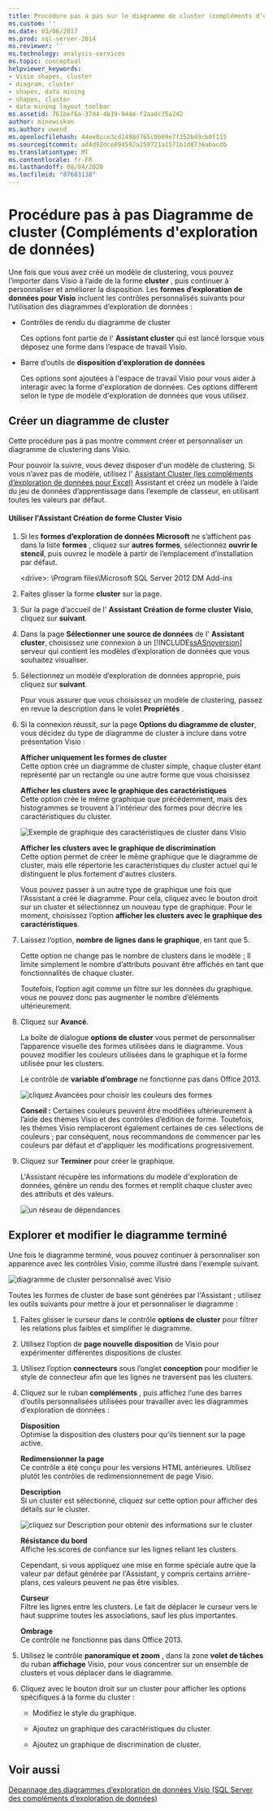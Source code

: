 ```yaml
---
title: Procédure pas à pas sur le diagramme de cluster (compléments d’exploration de données) | Microsoft Docs
ms.custom: ''
ms.date: 03/06/2017
ms.prod: sql-server-2014
ms.reviewer: ''
ms.technology: analysis-services
ms.topic: conceptual
helpviewer_keywords:
- Visio shapes, cluster
- diagram, cluster
- shapes, data mining
- shapes, cluster
- data mining layout toolbar
ms.assetid: 761bef6a-37d4-4b19-944e-f2aadc75a242
author: minewiskan
ms.author: owend
ms.openlocfilehash: 44ee8cce3cd2498d765c9b69e7f352b49cb0f115
ms.sourcegitcommit: ad4d92dce894592a259721a1571b1d8736abacdb
ms.translationtype: MT
ms.contentlocale: fr-FR
ms.lasthandoff: 08/04/2020
ms.locfileid: "87603138"
---
```

# <a name="cluster-diagram-walkthrough-data-mining-add-ins"></a>Procédure pas à pas Diagramme de cluster (Compléments d'exploration de données)
  Une fois que vous avez créé un modèle de clustering, vous pouvez l’importer dans Visio à l’aide de la forme **cluster** , puis continuer à personnaliser et améliorer la disposition. Les **formes d’exploration de données pour Visio** incluent les contrôles personnalisés suivants pour l’utilisation des diagrammes d’exploration de données :  
  
-   Contrôles de rendu du diagramme de cluster  
  
     Ces options font partie de l' **Assistant cluster** qui est lancé lorsque vous déposez une forme dans l’espace de travail Visio.  
  
-   Barre d’outils de **disposition d’exploration de données**  
  
     Ces options sont ajoutées à l'espace de travail Visio pour vous aider à interagir avec la forme d'exploration de données. Ces options diffèrent selon le type de modèle d'exploration de données que vous utilisez.  
  
## <a name="build-a-cluster-diagram"></a>Créer un diagramme de cluster  
 Cette procédure pas à pas montre comment créer et personnaliser un diagramme de clustering dans Visio.  
  
 Pour pouvoir la suivre, vous devez disposer d'un modèle de clustering. Si vous n’avez pas de modèle, utilisez l' [Assistant Cluster &#40;les compléments d’exploration de données pour Excel&#41;](cluster-wizard-data-mining-add-ins-for-excel.md) Assistant et créez un modèle à l’aide du jeu de données d’apprentissage dans l’exemple de classeur, en utilisant toutes les valeurs par défaut.  
  
#### <a name="use-the-cluster-visio-shape-wizard"></a>Utiliser l'Assistant Création de forme Cluster Visio  
  
1.  Si les **formes d’exploration de données Microsoft** ne s’affichent pas dans la liste **formes** , cliquez sur **autres formes**, sélectionnez **ouvrir le stencil**, puis ouvrez le modèle à partir de l’emplacement d’installation par défaut.  
  
     \<drive>: \Program files\Microsoft SQL Server 2012 DM Add-ins  
  
2.  Faites glisser la forme **cluster** sur la page.  
  
3.  Sur la page d’accueil de l' **Assistant Création de forme cluster Visio**, cliquez sur **suivant**.  
  
4.  Dans la page **Sélectionner une source de données** de l' **Assistant cluster**, choisissez une connexion à un [!INCLUDE[ssASnoversion](../includes/ssasnoversion-md.md)] serveur qui contient les modèles d’exploration de données que vous souhaitez visualiser.  
  
5.  Sélectionnez un modèle d’exploration de données approprié, puis cliquez sur **suivant**.  
  
     Pour vous assurer que vous choisissez un modèle de clustering, passez en revue la description dans le volet **Propriétés** .  
  
6.  Si la connexion réussit, sur la page **Options du diagramme de cluster**, vous décidez du type de diagramme de cluster à inclure dans votre présentation Visio :  
  
     **Afficher uniquement les formes de cluster**  
     Cette option crée un diagramme de cluster simple, chaque cluster étant représenté par un rectangle ou une autre forme que vous choisissez  
  
     **Afficher les clusters avec le graphique des caractéristiques**  
     Cette option crée le même graphique que précédemment, mais des histogrammes se trouvent à l'intérieur des formes pour décrire les caractéristiques du cluster.  
  
     ![Exemple de graphique des caractéristiques de cluster dans Visio](media/dm13-visio-cluster-samplecharshape.gif "Exemple de graphique des caractéristiques de cluster dans Visio")  
  
     **Afficher les clusters avec le graphique de discrimination**  
     Cette option permet de créer le même graphique que le diagramme de cluster, mais elle répertorie les caractéristiques du cluster actuel qui le distinguent le plus fortement d'autres clusters.  
  
     Vous pouvez passer à un autre type de graphique une fois que l'Assistant a créé le diagramme. Pour cela, cliquez avec le bouton droit sur un cluster et sélectionnez un nouveau type de graphique. Pour le moment, choisissez l’option **afficher les clusters avec le graphique des caractéristiques**.  
  
7.  Laissez l’option, **nombre de lignes dans le graphique**, en tant que 5.  
  
     Cette option ne change pas le nombre de clusters dans le modèle ; Il limite simplement le nombre d’attributs pouvant être affichés en tant que fonctionnalités de chaque cluster.  
  
     Toutefois, l’option agit comme un filtre sur les données du graphique. vous ne pouvez donc pas augmenter le nombre d’éléments ultérieurement.  
  
8.  Cliquez sur **Avancé**.  
  
     La boîte de dialogue **options de cluster** vous permet de personnaliser l’apparence visuelle des formes utilisées dans le diagramme. Vous pouvez modifier les couleurs utilisées dans le graphique et la forme utilisée pour les clusters.  
  
     Le contrôle de **variable d’ombrage** ne fonctionne pas dans Office 2013.  
  
     ![cliquez Avancées pour choisir les couleurs des formes](media/dm13-visio-clusteroptions-advanced.gif "cliquez Avancées pour choisir les couleurs des formes")  
  
     **Conseil :** Certaines couleurs peuvent être modifiées ultérieurement à l’aide des thèmes Visio et des contrôles d’édition de forme. Toutefois, les thèmes Visio remplaceront également certaines de ces sélections de couleurs ; par conséquent, nous recommandons de commencer par les couleurs par défaut et d'appliquer les modifications progressivement.  
  
9. Cliquez sur **Terminer** pour créer le graphique.  
  
     L'Assistant récupère les informations du modèle d'exploration de données, génère un rendu des formes et remplit chaque cluster avec des attributs et des valeurs.  
  
     ![un réseau de dépendances](media/dm13-visiodepnet-defaultgraph.gif "un réseau de dépendances")  
  
## <a name="explore-and-modify-the-finished-diagram"></a>Explorer et modifier le diagramme terminé  
 Une fois le diagramme terminé, vous pouvez continuer à personnaliser son apparence avec les contrôles Visio, comme illustré dans l'exemple suivant.  
  
 ![diagramme de cluster personnalisé avec Visio](media/dm13-visio-clustercomplete1.gif "diagramme de cluster personnalisé avec Visio")  
  
 Toutes les formes de cluster de base sont générées par l'Assistant ; utilisez les outils suivants pour mettre à jour et personnaliser le diagramme :  
  
1.  Faites glisser le curseur dans le contrôle **options de cluster** pour filtrer les relations plus faibles et simplifier le diagramme.  
  
2.  Utilisez l’option de **page nouvelle disposition** de Visio pour expérimenter différentes dispositions de cluster.  
  
3.  Utilisez l’option **connecteurs** sous l’onglet **conception** pour modifier le style de connecteur afin que les lignes ne traversent pas les clusters.  
  
4.  Cliquez sur le ruban **compléments** , puis affichez l’une des barres d’outils personnalisées utilisées pour travailler avec les diagrammes d’exploration de données :  
  
     **Disposition**  
     Optimise la disposition des clusters pour qu'ils tiennent sur la page active.  
  
     **Redimensionner la page**  
     Ce contrôle a été conçu pour les versions HTML antérieures. Utilisez plutôt les contrôles de redimensionnement de page Visio.  
  
     **Description**  
     Si un cluster est sélectionné, cliquez sur cette option pour afficher des détails sur le cluster.  
  
     ![cliquez sur Description pour obtenir des informations sur le cluster](media/dm13-visio-cluster-description-control.gif "cliquez sur Description pour obtenir des informations sur le cluster")  
  
     **Résistance du bord**  
     Affiche les scores de confiance sur les lignes reliant les clusters.  
  
     Cependant, si vous appliquez une mise en forme spéciale autre que la valeur par défaut générée par l'Assistant, y compris certains arrière-plans, ces valeurs peuvent ne pas être visibles.  
  
     **Curseur**  
     Filtre les lignes entre les clusters. Le fait de déplacer le curseur vers le haut supprime toutes les associations, sauf les plus importantes.  
  
     **Ombrage**  
     Ce contrôle ne fonctionne pas dans Office 2013.  
  
5.  Utilisez le contrôle **panoramique et zoom** , dans la zone **volet de tâches** du ruban **affichage** Visio, pour vous concentrer sur un ensemble de clusters et vous déplacer dans le diagramme.  
  
6.  Cliquez avec le bouton droit sur un cluster pour afficher les options spécifiques à la forme du cluster :  
  
    -   Modifiez le style du graphique.  
  
    -   Ajoutez un graphique des caractéristiques du cluster.  
  
    -   Ajoutez un graphique de discrimination de cluster.  
  
## <a name="see-also"></a>Voir aussi  
 [Dépannage des diagrammes d’exploration de données Visio &#40;SQL Server des compléments d’exploration de données&#41;](troubleshooting-visio-data-mining-diagrams-sql-server-data-mining-add-ins.md)  
  
  
